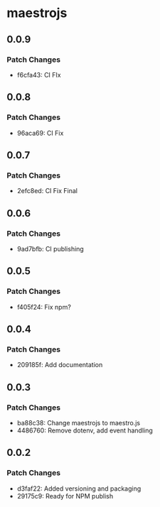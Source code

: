 # maestrojs

## 0.0.9

### Patch Changes

- f6cfa43: CI FIx

## 0.0.8

### Patch Changes

- 96aca69: CI Fix

## 0.0.7

### Patch Changes

- 2efc8ed: CI Fix Final

## 0.0.6

### Patch Changes

- 9ad7bfb: CI publishing

## 0.0.5

### Patch Changes

- f405f24: Fix npm?

## 0.0.4

### Patch Changes

- 209185f: Add documentation

## 0.0.3

### Patch Changes

- ba88c38: Change maestrojs to maestro.js
- 4486760: Remove dotenv, add event handling

## 0.0.2

### Patch Changes

- d3faf22: Added versioning and packaging
- 29175c9: Ready for NPM publish
